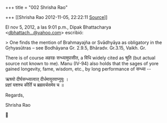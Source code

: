 +++
title = "002 Shrisha Rao"

+++
[[Shrisha Rao	2012-11-05, 22:22:11 [Source](https://groups.google.com/g/bvparishat/c/4h7jwWCvCjE)]]



El nov 5, 2012, a las 9:01 p.m., Dipak Bhattacharya \<[dbhattach...@yahoo.com]()\> escribió:  
  
\> One finds the mention of Brahmayajña or Svādhyāya as obligatory in the Gṛhyasūtras – see Bodhāyana Gr. 2.9.5, Bhāradv. Gr.3.15, Vaikh. Gr.  
  

There is of course अहरहः सन्ध्यामुपासीत, a विधि widely cited as श्रुति (but actual source not known to me). Manu (IV-94) also holds that the sages of yore gained longevity, fame, wisdom, etc., by long performance of सन्ध्या --  
  
ऋषयो दीर्घसन्ध्यात्वात् दीर्धमायुरवाप्नुयुः ।  
प्रज्ञां यशश्च कीर्तिं च ब्रह्मवर्चसमेव च ॥  
  
Regards,  
  
Shrisha Rao  



